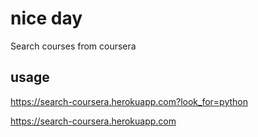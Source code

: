 # nice day

Search courses from coursera

## usage

https://search-coursera.herokuapp.com?look_for=python

https://search-coursera.herokuapp.com